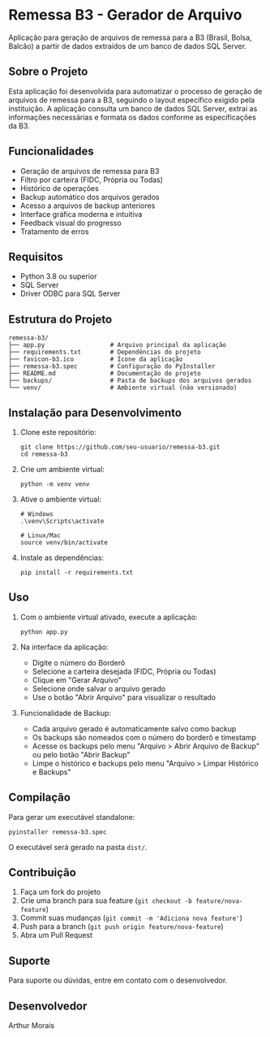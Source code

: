 # Remessa B3 - Gerador de Arquivo

Aplicação para geração de arquivos de remessa para a B3 (Brasil, Bolsa, Balcão) a partir de dados extraídos de um banco de dados SQL Server.

## Sobre o Projeto

Esta aplicação foi desenvolvida para automatizar o processo de geração de arquivos de remessa para a B3, seguindo o layout específico exigido pela instituição. A aplicação consulta um banco de dados SQL Server, extrai as informações necessárias e formata os dados conforme as especificações da B3.

## Funcionalidades

- Geração de arquivos de remessa para B3
- Filtro por carteira (FIDC, Própria ou Todas)
- Histórico de operações
- Backup automático dos arquivos gerados
- Acesso a arquivos de backup anteriores
- Interface gráfica moderna e intuitiva
- Feedback visual do progresso
- Tratamento de erros

## Requisitos

- Python 3.8 ou superior
- SQL Server
- Driver ODBC para SQL Server

## Estrutura do Projeto

```
remessa-b3/
├── app.py                  # Arquivo principal da aplicação
├── requirements.txt        # Dependências do projeto
├── favicon-b3.ico          # Ícone da aplicação
├── remessa-b3.spec         # Configuração do PyInstaller
├── README.md               # Documentação do projeto
├── backups/                # Pasta de backups dos arquivos gerados
└── venv/                   # Ambiente virtual (não versionado)
```

## Instalação para Desenvolvimento

1. Clone este repositório:
   ```
   git clone https://github.com/seu-usuario/remessa-b3.git
   cd remessa-b3
   ```

2. Crie um ambiente virtual:
   ```
   python -m venv venv
   ```

3. Ative o ambiente virtual:
   ```
   # Windows
   .\venv\Scripts\activate
   
   # Linux/Mac
   source venv/bin/activate
   ```

4. Instale as dependências:
   ```
   pip install -r requirements.txt
   ```

## Uso

1. Com o ambiente virtual ativado, execute a aplicação:
   ```
   python app.py
   ```

2. Na interface da aplicação:
   - Digite o número do Borderô
   - Selecione a carteira desejada (FIDC, Própria ou Todas)
   - Clique em "Gerar Arquivo"
   - Selecione onde salvar o arquivo gerado
   - Use o botão "Abrir Arquivo" para visualizar o resultado

3. Funcionalidade de Backup:
   - Cada arquivo gerado é automaticamente salvo como backup
   - Os backups são nomeados com o número do borderô e timestamp
   - Acesse os backups pelo menu "Arquivo > Abrir Arquivo de Backup" ou pelo botão "Abrir Backup"
   - Limpe o histórico e backups pelo menu "Arquivo > Limpar Histórico e Backups"

## Compilação

Para gerar um executável standalone:

```
pyinstaller remessa-b3.spec
```

O executável será gerado na pasta `dist/`.

## Contribuição

1. Faça um fork do projeto
2. Crie uma branch para sua feature (`git checkout -b feature/nova-feature`)
3. Commit suas mudanças (`git commit -m 'Adiciona nova feature'`)
4. Push para a branch (`git push origin feature/nova-feature`)
5. Abra um Pull Request

## Suporte

Para suporte ou dúvidas, entre em contato com o desenvolvedor.

## Desenvolvedor

Arthur Morais 
